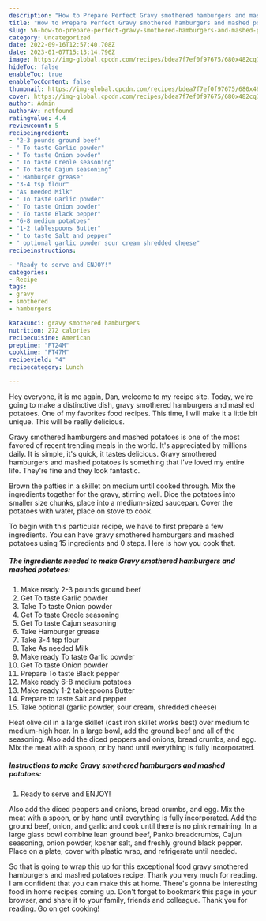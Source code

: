 ```yaml
---
description: "How to Prepare Perfect Gravy smothered hamburgers and mashed potatoes"
title: "How to Prepare Perfect Gravy smothered hamburgers and mashed potatoes"
slug: 56-how-to-prepare-perfect-gravy-smothered-hamburgers-and-mashed-potatoes
category: Uncategorized
date: 2022-09-16T12:57:40.708Z
date: 2023-01-07T15:13:14.796Z
image: https://img-global.cpcdn.com/recipes/bdea7f7ef0f97675/680x482cq70/gravy-smothered-hamburgers-and-mashed-potatoes-recipe-main-photo.jpg
hideToc: false
enableToc: true
enableTocContent: false
thumbnail: https://img-global.cpcdn.com/recipes/bdea7f7ef0f97675/680x482cq70/gravy-smothered-hamburgers-and-mashed-potatoes-recipe-main-photo.jpg
cover: https://img-global.cpcdn.com/recipes/bdea7f7ef0f97675/680x482cq70/gravy-smothered-hamburgers-and-mashed-potatoes-recipe-main-photo.jpg
author: Admin
authorAv: notfound
ratingvalue: 4.4
reviewcount: 5
recipeingredient:
- "2-3 pounds ground beef"
- " To taste Garlic powder"
- " To taste Onion powder"
- " To taste Creole seasoning"
- " To taste Cajun seasoning"
- " Hamburger grease"
- "3-4 tsp flour"
- "As needed Milk"
- " To taste Garlic powder"
- " To taste Onion powder"
- " To taste Black pepper"
- "6-8 medium potatoes"
- "1-2 tablespoons Butter"
- " to taste Salt and pepper"
- " optional garlic powder sour cream shredded cheese"
recipeinstructions:

- "Ready to serve and ENJOY!"
categories:
- Recipe
tags:
- gravy
- smothered
- hamburgers

katakunci: gravy smothered hamburgers 
nutrition: 272 calories
recipecuisine: American
preptime: "PT24M"
cooktime: "PT47M"
recipeyield: "4"
recipecategory: Lunch

---
```



Hey everyone, it is me again, Dan, welcome to my recipe site. Today, we're going to make a distinctive dish, gravy smothered hamburgers and mashed potatoes. One of my favorites food recipes. This time, I will make it a little bit unique. This will be really delicious.

Gravy smothered hamburgers and mashed potatoes is one of the most favored of recent trending meals in the world. It's appreciated by millions daily. It is simple, it's quick, it tastes delicious. Gravy smothered hamburgers and mashed potatoes is something that I've loved my entire life. They're fine and they look fantastic.

Brown the patties in a skillet on medium until cooked through. Mix the ingredients together for the gravy, stirring well. Dice the potatoes into smaller size chunks, place into a medium-sized saucepan. Cover the potatoes with water, place on stove to cook.


To begin with this particular recipe, we have to first prepare a few ingredients. You can have gravy smothered hamburgers and mashed potatoes using 15 ingredients and 0 steps. Here is how you cook that.

<!--inarticleads1-->

##### The ingredients needed to make Gravy smothered hamburgers and mashed potatoes:

1. Make ready 2-3 pounds ground beef
1. Get  To taste Garlic powder
1. Take  To taste Onion powder
1. Get  To taste Creole seasoning
1. Get  To taste Cajun seasoning
1. Take  Hamburger grease
1. Take 3-4 tsp flour
1. Take As needed Milk
1. Make ready  To taste Garlic powder
1. Get  To taste Onion powder
1. Prepare  To taste Black pepper
1. Make ready 6-8 medium potatoes
1. Make ready 1-2 tablespoons Butter
1. Prepare  to taste Salt and pepper
1. Take  optional (garlic powder, sour cream, shredded cheese)


Heat olive oil in a large skillet (cast iron skillet works best) over medium to medium-high hear. In a large bowl, add the ground beef and all of the seasoning. Also add the diced peppers and onions, bread crumbs, and egg. Mix the meat with a spoon, or by hand until everything is fully incorporated. 

<!--inarticleads2-->

##### Instructions to make Gravy smothered hamburgers and mashed potatoes:


1. Ready to serve and ENJOY!

Also add the diced peppers and onions, bread crumbs, and egg. Mix the meat with a spoon, or by hand until everything is fully incorporated. Add the ground beef, onion, and garlic and cook until there is no pink remaining. In a large glass bowl combine lean ground beef, Panko breadcrumbs, Cajun seasoning, onion powder, kosher salt, and freshly ground black pepper. Place on a plate, cover with plastic wrap, and refrigerate until needed. 

So that is going to wrap this up for this exceptional food gravy smothered hamburgers and mashed potatoes recipe. Thank you very much for reading. I am confident that you can make this at home. There's gonna be interesting food in home recipes coming up. Don't forget to bookmark this page in your browser, and share it to your family, friends and colleague. Thank you for reading. Go on get cooking!
